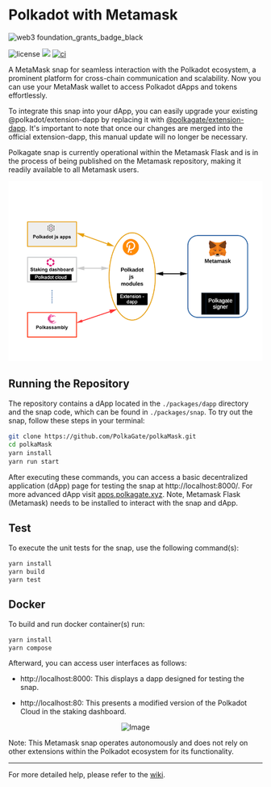 # Polkadot with Metamask
![web3 foundation_grants_badge_black](https://github.com/PolkaGate/polkaMask/assets/46442452/f877af2d-7fef-41ce-9ba2-bf59726d3064)

![license](https://img.shields.io/badge/License-Apache%202.0-blue?logo=apache&style=flat-square)
![](https://img.shields.io/github/issues-raw/PolkaGate/polkaMask)
[![ci](https://github.com/PolkaGate/polkaMask/actions/workflows/ci-workflow.yml/badge.svg)](https://github.com/PolkaGate/polkaMask/actions/workflows/ci-workflow.yml)


 A MetaMask snap for seamless interaction with the Polkadot ecosystem, a prominent platform for cross-chain communication and scalability. Now you can use your MetaMask wallet to access Polkadot dApps and tokens effortlessly.

To integrate this snap into your dApp, you can easily upgrade your existing @polkadot/extension-dapp by replacing it with [@polkagate/extension-dapp](https://www.npmjs.com/package/@polkagate/extension-dapp). It's important to note that once our changes are merged into the official extension-dapp, this manual update will no longer be necessary.

Polkagate snap is currently operational within the Metamask Flask and is in the process of being published on the Metamask repository, making it readily available to all Metamask users.

<p align="center">
  <img src="https://raw.githubusercontent.com/Nick-1979/PolkadotJsPlusPictures/main/polkagate/polkamask%20small.bmp" alt="Image" width="600" />
</p>

## Running the Repository

The repository contains a  dApp located in the `./packages/dapp` directory and the snap code, which can be found in `./packages/snap`. To try out the snap, follow these steps in your terminal:

```bash
git clone https://github.com/PolkaGate/polkaMask.git
cd polkaMask
yarn install
yarn run start
```

After executing these commands, you can access a basic decentralized application (dApp) page for testing the snap at http://localhost:8000/. For more advanced dApp visit [apps.polkagate.xyz](apps.polkagate.xyz). Note, Metamask Flask (Metamask) needs to be installed to interact with the snap and dApp.

## Test
To execute the unit tests for the snap, use the following command(s):

```
yarn install
yarn build
yarn test
```

## Docker

To build and run docker container(s) run:

```
yarn install
yarn compose
```
Afterward, you can access user interfaces as follows:

- http://localhost:8000: This displays a dapp designed for testing the snap.

- http://localhost:80: This presents a modified version of the Polkadot Cloud in the staking dashboard.



<p align="center">
  <img src="https://raw.githubusercontent.com/PolkaGate/polkaMask/main/docs/images/simpleTransfer.png" alt="Image" width="1000" />
</p>

Note: This Metamask snap operates autonomously and does not rely on other extensions within the Polkadot ecosystem for its functionality.

---

For more detailed help, please refer to the [wiki](https://github.com/PolkaGate/polkaMask/wiki).

